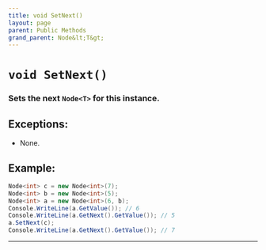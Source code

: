 ```yaml
---
title: void SetNext()
layout: page
parent: Public Methods
grand_parent: Node&lt;T&gt;
---
```


# `void SetNext()`

### Sets the next `Node<T>` for this instance.

## Exceptions:
- None.

## Example:

```cs
Node<int> c = new Node<int>(7);
Node<int> b = new Node<int>(5);
Node<int> a = new Node<int>(6, b);
Console.WriteLine(a.GetValue()); // 6
Console.WriteLine(a.GetNext().GetValue()); // 5
a.SetNext(c);
Console.WriteLine(a.GetNext().GetValue()); // 7
```

----
